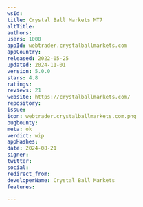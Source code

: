 ```yaml
---
wsId: 
title: Crystal Ball Markets MT7
altTitle: 
authors: 
users: 1000
appId: webtrader.crystalballmarkets.com
appCountry: 
released: 2022-05-25
updated: 2024-11-01
version: 5.0.0
stars: 4.8
ratings: 
reviews: 21
website: https://crystalballmarkets.com/
repository: 
issue: 
icon: webtrader.crystalballmarkets.com.png
bugbounty: 
meta: ok
verdict: wip
appHashes: 
date: 2024-08-21
signer: 
twitter: 
social: 
redirect_from: 
developerName: Crystal Ball Markets
features: 

---
```


